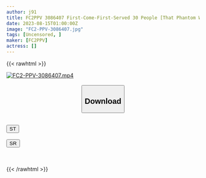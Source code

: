 ```yaml
---
author: j91
title: FC2PPV 3086407 First-Come-First-Served 30 People [That Phantom Work That Was Discontinued In One Day] [No] [No Resale] Shocking Video Of The Popular 18-Year-Old Mika-Chan Lifted! Libido Awakening With First Aphrodisiac! Cleaning Fellatio After Raw, Life’s First Anal Licking, [Highest Ever Large Amount Of Squirting]
date: 2023-08-15T01:00:00Z
image: "FC2-PPV-3086407.jpg"
tags: [Uncensored, ]
maker: [FC2PPV]
actress: []
---
```



{{< rawhtml >}}

<div class="video" data-videoid="OJe7kw9q16IZ00G">
    <a href="javascript:;">
        <img src="https://my.j91.asia/posts/FC2-PPV-3086407/FC2-PPV-3086407.jpg" width="WIDTH" height="HEIGHT" alt="FC2-PPV-3086407.mp4" loading="lazy">
    </a>
</div>

<script type="text/javascript" src="https://j91.asia/asset/on-demand-st.js"></script>

<br>
  <link rel="stylesheet" href="https://j91.asia/asset/bs5.css">
  
  <center>
  <button class="btn btn-primary" type="button" data-bs-toggle="collapse" data-bs-target=".multi-collapse" aria-expanded="false" aria-controls="multiCollapseExample1 multiCollapseExample2"><h2>Download</h2></button></center>
</p>
<div class="row">
  <div class="col">
    <div class="collapse multi-collapse" id="multiCollapseExample1">
      <div class="card card-body">
	      	      <br>
<div class="buttons">  
<a href="https://streamtape.to/v/OJe7kw9q16IZ00G"><button class="btn-hover color-3"><i class="fa fa-download"></i> ST</button></a></div>
    </div>
  </div>
</div>
  <div class="col">
    <div class="collapse multi-collapse" id="multiCollapseExample2">
      <div class="card card-body">
	      <br>
<div class="buttons">
    <a href="https://streamruby.com/9rl9vq44onui"><button class="btn-hover color-9"><i class="fa fa-download"></i> SR</button></a></div>
<br><br>
      </div>
    </div>
  </div>
</div>

{{< /rawhtml >}}
